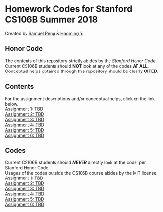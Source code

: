 # Homework Codes for Stanford CS106B Summer 2018
Created by <a href="mailto:samueljp@stanford.edu">Samuel Peng</a> & <a href="mailto:yhm@stanford.edu">Haoming Yi</a>
## Honor Code
The contents of this repository strictly abides by the <i>Stanford Honor Code</i>. <br />
Current CS106B students should <b>NOT</b> look at any of the codes <b>AT ALL</b>. <br />
Conceptual helps obtained through this repository should be clearly <b>CITED</b>.
## Contents
For the assignment descriptions and/or conceptual helps, click on the link below. <br />
<a href="assignments/hw1">Assignment 1: TBD</a> <br />
<a href="assignments/hw2">Assignment 2: TBD</a> <br />
<a href="assignments/hw3">Assignment 3: TBD</a> <br />
<a href="assignments/hw4">Assignment 4: TBD</a> <br />
<a href="assignments/hw5">Assignment 5: TBD</a> <br />
<a href="assignments/hw6">Assignment 6: TBD</a>
## Codes
Current CS106B students should <b><i> NEVER </i></b> directly look at the code, per Stanford Honor Code. <br />
Usages of the codes outside the CS106B course abides by the MIT license. <br />
<a href="codes/hw1">Assignment 1: TBD</a> <br />
<a href="codes/hw2">Assignment 2: TBD</a> <br />
<a href="codes/hw3">Assignment 3: TBD</a> <br />
<a href="codes/hw4">Assignment 4: TBD</a> <br />
<a href="codes/hw5">Assignment 5: TBD</a> <br />
<a href="codes/hw6">Assignment 6: TBD</a>

